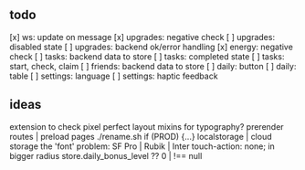 ## todo

[x] ws: update on message
[x] upgrades: negative check
[ ] upgrades: disabled state
[ ] upgrades: backend ok/error handling
[x] energy: negative check
[ ] tasks: backend data to store
[ ] tasks: completed state
[ ] tasks: start, check, claim
[ ] friends: backend data to store
[ ] daily: button
[ ] daily: table
[ ] settings: language
[ ] settings: haptic feedback

## ideas

extension to check pixel perfect layout
mixins for typography?
prerender routes | preload pages
./rename.sh
if (PROD) {...}
localstorage | cloud storage
the 'font' problem: SF Pro | Rubik | Inter
touch-action: none; in bigger radius
store.daily_bonus_level ?? 0 | !== null
